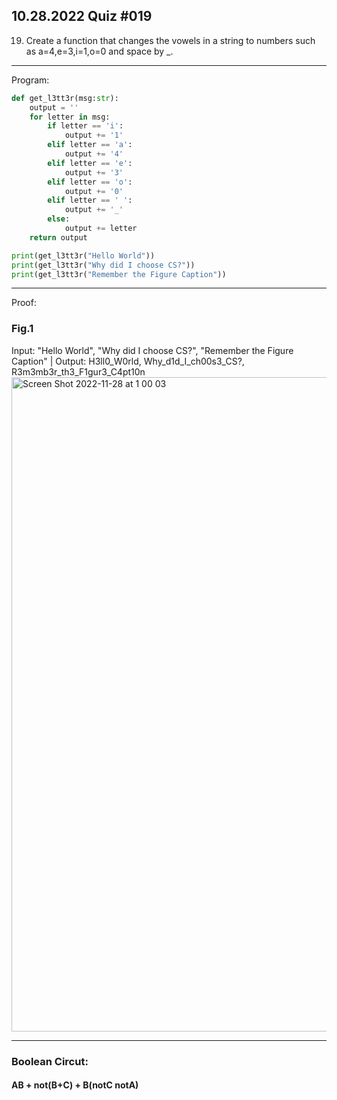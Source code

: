 ## 10.28.2022 Quiz #019

19. Create a function that changes the vowels in a string to numbers such as a=4,e=3,i=1,o=0 and space by _.

------------------------------------------------------------------------

Program:
```.py
def get_l3tt3r(msg:str):
    output = ''
    for letter in msg:
        if letter == 'i':
            output += '1'
        elif letter == 'a':
            output += '4'
        elif letter == 'e':
            output += '3'
        elif letter == 'o':
            output += '0'
        elif letter == ' ':
            output += '_'
        else:
            output += letter
    return output

print(get_l3tt3r("Hello World"))
print(get_l3tt3r("Why did I choose CS?"))
print(get_l3tt3r("Remember the Figure Caption"))
```

------------------------------------------------------------------------

Proof:
### Fig.1
Input: "Hello World", "Why did I choose CS?", "Remember the Figure Caption" | Output: H3ll0_W0rld, Why_d1d_I_ch00s3_CS?, R3m3mb3r_th3_F1gur3_C4pt10n
<img width="1047" alt="Screen Shot 2022-11-28 at 1 00 03" src="https://user-images.githubusercontent.com/112055140/204144785-4c60568c-6f82-4314-89b2-f55936b35a49.png">


------------------------------------------------------------------------

### Boolean Circut:
#### AB + not(B+C) + B(notC notA)
